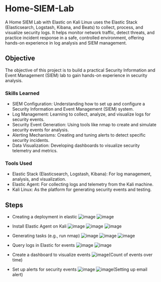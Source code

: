 # Home-SIEM-Lab
A Home SIEM Lab with Elastic on Kali Linux uses the Elastic Stack (Elasticsearch, Logstash, Kibana, and Beats) to collect, process, and visualize security logs. It helps monitor network traffic, detect threats, and practice incident response in a safe, controlled environment, offering hands-on experience in log analysis and SIEM management.


## Objective

The objective of this project is to build a practical Security Information and Event Management (SIEM) lab to gain hands-on experience in security analysis.

### Skills Learned

- SIEM Configuration: Understanding how to set up and configure a Security Information and Event Management (SIEM) system.
- Log Management: Learning to collect, analyze, and visualize logs for security events.
- Security Event Generation: Using tools like nmap to create and simulate security events for analysis.
- Alerting Mechanisms: Creating and tuning alerts to detect specific security incidents.
- Data Visualization: Developing dashboards to visualize security telemetry and metrics.


### Tools Used

- Elastic Stack (Elasticsearch, Logstash, Kibana): For log management, analysis, and visualization.
- Elastic Agent: For collecting logs and telemetry from the Kali machine.
- Kali Linux: As the platform for generating security events and testing.


## Steps
- Creating a deployment in elastic
![image](https://github.com/user-attachments/assets/b789b55a-5bdd-4189-90d9-e74b7faf2d98)
![image](https://github.com/user-attachments/assets/73d292bd-3c95-4f96-9b33-5acfabf387ff)

- Install Elastic Agent on Kali
![image](https://github.com/user-attachments/assets/bcb26b25-9d6e-40ec-8ead-d224b9ff6fca)
![image](https://github.com/user-attachments/assets/2f175c64-d430-4de2-931f-1d525c5c6f07)
![image](https://github.com/user-attachments/assets/4e7edb46-0518-4864-8e06-0020f59724f6)

- Generating tasks (e.g., run nmap)
![image](https://github.com/user-attachments/assets/e522f3cd-988b-4b6e-a495-5718705bbb39)
![image](https://github.com/user-attachments/assets/b2a9ce34-1008-4eb1-84cd-03ad3cfa32ca)
![image](https://github.com/user-attachments/assets/1a07b9f8-700c-4adb-95ce-9ffbd538c7c8)

- Query logs in Elastic for events
![image](https://github.com/user-attachments/assets/447a3b7e-2845-40bf-914e-aae432039ff7)
![image](https://github.com/user-attachments/assets/242e0b75-63e5-4fca-8723-6fe23222b171)

- Create a dashboard to visualize events
![image](https://github.com/user-attachments/assets/e859f799-6e84-4d36-961f-fc8768c17ac8)(Count of events over time)

- Set up alerts for security events
![image](https://github.com/user-attachments/assets/755abba4-562a-4081-8688-4a7fef4e5fdd)
![image](https://github.com/user-attachments/assets/d82c7a16-1e91-4f21-919f-5489e9c3bedb)(Setting up email alert)










  







